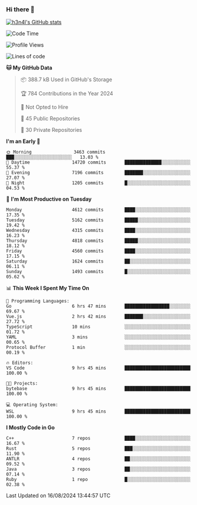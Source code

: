 ### Hi there 👋

[![h3n4l's GitHub stats](https://github-readme-stats.vercel.app/api?username=h3n4l&count_private=true&show_icons=true&theme=radical)](https://github.com/h3n4l/github-readme-stats)

<!--START_SECTION:waka-->
![Code Time](http://img.shields.io/badge/Code%20Time-1%2C902%20hrs%2031%20mins-blue)

![Profile Views](http://img.shields.io/badge/Profile%20Views-7-blue)

![Lines of code](https://img.shields.io/badge/From%20Hello%20World%20I%27ve%20Written-10.5%20million%20lines%20of%20code-blue)

**🐱 My GitHub Data** 

> 📦 388.7 kB Used in GitHub's Storage 
 > 
> 🏆 784 Contributions in the Year 2024
 > 
> 🚫 Not Opted to Hire
 > 
> 📜 45 Public Repositories 
 > 
> 🔑 30 Private Repositories 
 > 
**I'm an Early 🐤** 

```text
🌞 Morning                3463 commits        ███░░░░░░░░░░░░░░░░░░░░░░   13.03 % 
🌆 Daytime                14720 commits       ██████████████░░░░░░░░░░░   55.37 % 
🌃 Evening                7196 commits        ███████░░░░░░░░░░░░░░░░░░   27.07 % 
🌙 Night                  1205 commits        █░░░░░░░░░░░░░░░░░░░░░░░░   04.53 % 
```
📅 **I'm Most Productive on Tuesday** 

```text
Monday                   4612 commits        ████░░░░░░░░░░░░░░░░░░░░░   17.35 % 
Tuesday                  5162 commits        █████░░░░░░░░░░░░░░░░░░░░   19.42 % 
Wednesday                4315 commits        ████░░░░░░░░░░░░░░░░░░░░░   16.23 % 
Thursday                 4818 commits        █████░░░░░░░░░░░░░░░░░░░░   18.12 % 
Friday                   4560 commits        ████░░░░░░░░░░░░░░░░░░░░░   17.15 % 
Saturday                 1624 commits        ██░░░░░░░░░░░░░░░░░░░░░░░   06.11 % 
Sunday                   1493 commits        █░░░░░░░░░░░░░░░░░░░░░░░░   05.62 % 
```


📊 **This Week I Spent My Time On** 

```text
💬 Programming Languages: 
Go                       6 hrs 47 mins       █████████████████░░░░░░░░   69.67 % 
Vue.js                   2 hrs 42 mins       ███████░░░░░░░░░░░░░░░░░░   27.72 % 
TypeScript               10 mins             ░░░░░░░░░░░░░░░░░░░░░░░░░   01.72 % 
YAML                     3 mins              ░░░░░░░░░░░░░░░░░░░░░░░░░   00.65 % 
Protocol Buffer          1 min               ░░░░░░░░░░░░░░░░░░░░░░░░░   00.19 % 

🔥 Editors: 
VS Code                  9 hrs 45 mins       █████████████████████████   100.00 % 

🐱‍💻 Projects: 
bytebase                 9 hrs 45 mins       █████████████████████████   100.00 % 

💻 Operating System: 
WSL                      9 hrs 45 mins       █████████████████████████   100.00 % 
```

**I Mostly Code in Go** 

```text
C++                      7 repos             ████░░░░░░░░░░░░░░░░░░░░░   16.67 % 
Rust                     5 repos             ███░░░░░░░░░░░░░░░░░░░░░░   11.90 % 
ANTLR                    4 repos             ██░░░░░░░░░░░░░░░░░░░░░░░   09.52 % 
Java                     3 repos             ██░░░░░░░░░░░░░░░░░░░░░░░   07.14 % 
Ruby                     1 repo              █░░░░░░░░░░░░░░░░░░░░░░░░   02.38 % 
```




 Last Updated on 16/08/2024 13:44:57 UTC
<!--END_SECTION:waka-->

